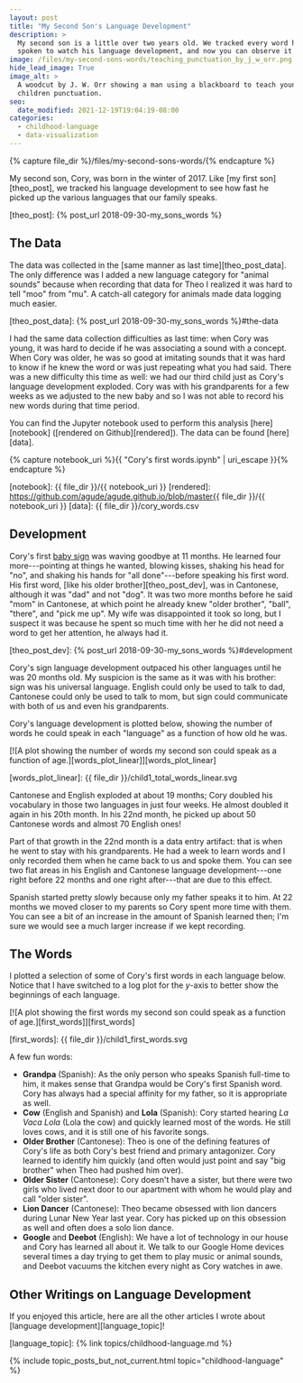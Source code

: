 ```yaml
---
layout: post
title: "My Second Son's Language Development"
description: >
  My second son is a little over two years old. We tracked every word he's
  spoken to watch his language development, and now you can observe it too!
image: /files/my-second-sons-words/teaching_punctuation_by_j_w_orr.png
hide_lead_image: True
image_alt: >
  A woodcut by J. W. Orr showing a man using a blackboard to teach young
  children punctuation.
seo:
  date_modified: 2021-12-19T19:04:19-08:00
categories:
  - childhood-language
  - data-visualization
---
```


{% capture file_dir %}/files/my-second-sons-words/{% endcapture %}

My second son, Cory, was born in the winter of 2017. Like [my first
son][theo_post], we tracked his language development to see how fast he picked
up the various languages that our family speaks.

[theo_post]: {% post_url 2018-09-30-my_sons_words %}

## The Data

The data was collected in the [same manner as last time][theo_post_data]. The
only difference was I added a new language category for "animal sounds"
because when recording that data for Theo I realized it was hard to tell "moo"
from "mu". A catch-all category for animals made data logging much easier.

[theo_post_data]: {% post_url 2018-09-30-my_sons_words %}#the-data

I had the same data collection difficulties as last time: when Cory was young,
it was hard to decide if he was associating a sound with a concept. When Cory
was older, he was so good at imitating sounds that it was hard to know if he
knew the word or was just repeating what you had said. There was a new
difficulty this time as well: we had our third child just as Cory's language
development exploded. Cory was with his grandparents for a few weeks as we
adjusted to the new baby and so I was not able to record his new words during
that time period.

You can find the Jupyter notebook used to perform this analysis
[here][notebook] ([rendered on Github][rendered]). The data can be found
[here][data].

{% capture notebook_uri %}{{ "Cory's first words.ipynb" | uri_escape }}{% endcapture %}

[notebook]: {{ file_dir }}/{{ notebook_uri }}
[rendered]: https://github.com/agude/agude.github.io/blob/master{{ file_dir }}/{{ notebook_uri }}
[data]: {{ file_dir }}/cory_words.csv

## Development

Cory's first [baby sign][baby_sign] was waving goodbye at 11 months. He
learned four more---pointing at things he wanted, blowing kisses, shaking his
head for "no", and shaking his hands for "all done"---before speaking his
first word. His first word, [like his older brother][theo_post_dev], was in
Cantonese, although it was "dad" and not "dog". It was two more months before
he said "mom" in Cantonese, at which point he already knew "older brother",
"ball", "there", and "pick me up". My wife was disappointed it took so long,
but I suspect it was because he spent so much time with her he did not need a
word to get her attention, he always had it.

[baby_sign]: https://en.wikipedia.org/wiki/Baby_sign_language
[theo_post_dev]: {% post_url 2018-09-30-my_sons_words %}#development

Cory's sign language development outpaced his other languages until he was 20
months old. My suspicion is the same as it was with his brother: sign was his
universal language. English could only be used to talk to dad, Cantonese could
only be used to talk to mom, but sign could communicate with both of us and
even his grandparents.

Cory's language development is plotted below, showing the number of words he
could speak in each "language" as a function of how old he was.

[![A plot showing the number of words my second son could speak as a function
of age.][words_plot_linear]][words_plot_linear]

[words_plot_linear]: {{ file_dir }}/child1_total_words_linear.svg

Cantonese and English exploded at about 19 months; Cory doubled his vocabulary
in those two languages in just four weeks. He almost doubled it again in his
20th month. In his 22nd month, he picked up about 50 Cantonese words and
almost 70 English ones!

Part of that growth in the 22nd month is a data entry artifact: that is when
he went to stay with his grandparents. He had a week to learn words and I only
recorded them when he came back to us and spoke them. You can see two flat
areas in his English and Cantonese language development---one right before 22
months and one right after---that are due to this effect.

Spanish started pretty slowly because only my father speaks it to him. At 22
months we moved closer to my parents so Cory spent more time with them. You
can see a bit of an increase in the amount of Spanish learned then; I'm sure
we would see a much larger increase if we kept recording.

## The Words

I plotted a selection of some of Cory's first words in each language below.
Notice that I have switched to a log plot for the _y_-axis to better show the
beginnings of each language.

[![A plot showing the first words my second son could speak as a function of
age.][first_words]][first_words]

[first_words]: {{ file_dir }}/child1_first_words.svg

A few fun words:

- **Grandpa** (Spanish): As the only person who speaks Spanish full-time to
him, it makes sense that Grandpa would be Cory's first Spanish word. Cory has
always had a special affinity for my father, so it is appropriate as well.
- **Cow** (English and Spanish) and **Lola** (Spanish): Cory started hearing
_La Vaca Lola_ (Lola the cow) and quickly learned most of the words. He still
loves cows, and it is still one of his favorite songs.
- **Older Brother** (Cantonese): Theo is one of the defining features of
Cory's life as both Cory's best friend and primary antagonizer. Cory learned
to identify him quickly (and often would just point and say "big brother" when
Theo had pushed him over).
- **Older Sister** (Cantonese): Cory doesn't have a sister, but there were two
girls who lived next door to our apartment with whom he would play and call
"older sister".
- **Lion Dancer** (Cantonese): Theo became obsessed with lion dancers during
Lunar New Year last year. Cory has picked up on this obsession as well and
often does a solo lion dance.
- **Google** and **Deebot** (English): We have a lot of technology in our
house and Cory has learned all about it. We talk to our Google Home devices
several times a day trying to get them to play music or animal sounds, and
Deebot vacuums the kitchen every night as Cory watches in awe.

## Other Writings on Language Development

If you enjoyed this article, here are all the other articles I wrote about
[language development][language_topic]!

[language_topic]: {% link topics/childhood-language.md %}

{% include topic_posts_but_not_current.html
  topic="childhood-language"
%}

